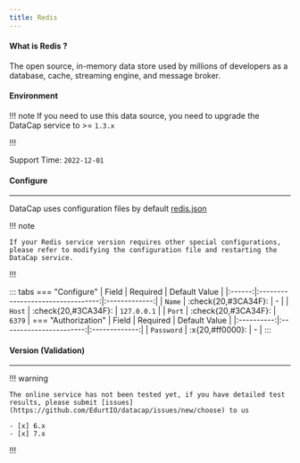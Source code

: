 ```yaml
---
title: Redis
---
```


#### What is Redis ?

The open source, in-memory data store used by millions of developers as a database, cache, streaming engine, and message broker.

#### Environment

!!! note
    If you need to use this data source, you need to upgrade the DataCap service to >= `1.3.x`

!!!

Support Time: `2022-12-01`

#### Configure

---

DataCap uses configuration files by default [redis.json](https://github.com/EdurtIO/datacap/blob/develop/server/src/main/etc/conf/plugins/native/redis.json)

!!! note

    If your Redis service version requires other special configurations, please refer to modifying the configuration file and restarting the DataCap service.

!!!

::: tabs
    === "Configure"
        | Field  |             Required              | Default Value |
        |:------:|:---------------------------------:|:-------------:|
        | `Name` | :check{20,#3CA34F}:  |       \-       |
        | `Host` | :check{20,#3CA34F}: |  `127.0.0.1`  |
        | `Port` | :check{20,#3CA34F}: |    `6379`     |
    === "Authorization"
        |   Field    |        Required         | Default Value |
        |:----------:|:-----------------------:|:-------------:|
        | `Password` | :x{20,#ff0000}: |       \-       |
:::

#### Version (Validation)

---

!!! warning

    The online service has not been tested yet, if you have detailed test results, please submit [issues](https://github.com/EdurtIO/datacap/issues/new/choose) to us

    - [x] 6.x
    - [x] 7.x

!!!